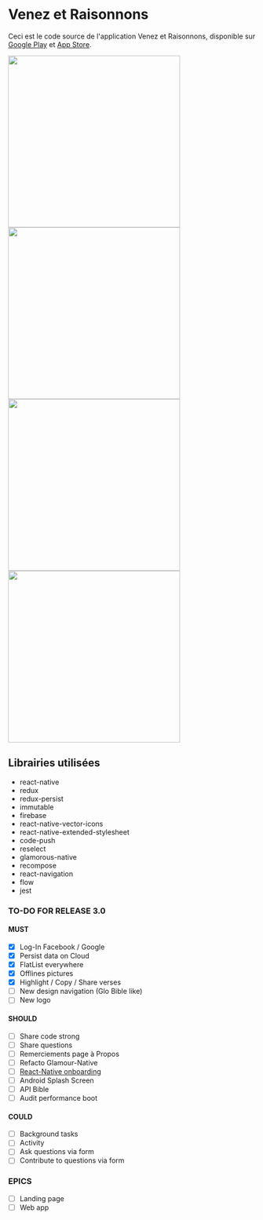 # Venez et Raisonnons

Ceci est le code source de l'application Venez et Raisonnons, disponible sur [Google Play](https://play.google.com/store/apps/details?id=com.pleadapp) et [App Store](https://itunes.apple.com/fr/app/venez-et-raisonnons/id1206099949?mt=8).

<img src="https://lh3.googleusercontent.com/wtMIV2jY7KBs-yGCea1h5K6Y_tvX9nzKvKLSCL3Eb3CTix17GJl137yyu0mbGD3xgWs=h900-rw" height="350"> <img src="https://lh3.googleusercontent.com/Wqeo8d3Or3ZGc3Zgq6gek2-3ulxvK41TJ0rrOYheV86DpR6ycVw_h4lWXSOdjvW5m3k=h900-rw" height="350"> <img src="https://lh3.googleusercontent.com/W9MV5Hm6HwznayTXwAoKdDq7ap5eBpkL4rMSzv_kFLCt56BQqsADKk-QfHnsBZo7wcQ=h900-rw" height="350"> <img src="https://lh3.googleusercontent.com/Td0hYi7EZetYBujzrjgdmhulEth1s_tOaDY21oMHjNCNdCbuVc7bFtWGJcCVN-jFSIzA=h900-rw" height="350">

## Librairies utilisées
- react-native
- redux
- redux-persist
- immutable
- firebase
- react-native-vector-icons
- react-native-extended-stylesheet
- code-push
- reselect
- glamorous-native
- recompose
- react-navigation
- flow
- jest

### TO-DO FOR RELEASE 3.0

#### MUST
- [x] Log-In Facebook / Google
- [x] Persist data on Cloud
- [x] FlatList everywhere
- [x] Offlines pictures
- [x] Highlight / Copy / Share verses
- [ ] New design navigation (Glo Bible like)
- [ ] New logo

#### SHOULD
- [ ] Share code strong
- [ ] Share questions
- [ ] Remerciements page à Propos
- [ ] Refacto Glamour-Native
- [ ] [React-Native onboarding](https://codecanyon.net/item/beonboard-complete-onboarding-template-for-react-native-app/19746395)
- [ ] Android Splash Screen
- [ ] API Bible
- [ ] Audit performance boot

#### COULD 
- [ ] Background tasks
- [ ] Activity
- [ ] Ask questions via form
- [ ] Contribute to questions via form

### EPICS
- [ ] Landing page
- [ ] Web app